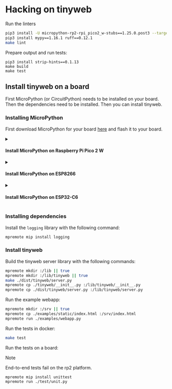 # Hacking on tinyweb

Run the linters

```bash
pip3 install -U micropython-rp2-rpi_pico2_w-stubs==1.25.0.post3 --target=./.typings
pip3 install mypy==1.16.1 ruff==0.12.1
make lint
```

Prepare output and run tests:

```
pip3 install strip-hints==0.1.13
make build
make test
```

## Install tinyweb on a board

First MicroPython (or CircuitPython) needs to be installed on your board. Then the dependencies need to be installed. Then you can install tinyweb.

### Installing MicroPython

First download MicroPython for your board [here](https://micropython.org/download/) and flash it to your board.

<details><summary><h4>Install MicroPython on Raspberry Pi Pico 2 W</h4></summary>

1. Download the [MicroPython `.uf2` release](https://micropython.org/download/RPI_PICO2_W/)
2. Enter bootloader mode by holding the BOOTSEL button while powering your device
3. Copy the MicroPython `.uf2` to your device

</details>

<details><summary><h4>Install MicroPython on ESP8266</h4></summary>

```bash
pip3 install esptool==5.0.1
esptool erase_flash
curl -LO https://micropython.org/resources/firmware/ESP8266_GENERIC-20250415-v1.25.0.bin
esptool write-flash --flash-size=detect 0 ./ESP8266_GENERIC-20250415-v1.25.0.bin
```

</details>

<details><summary><h4>Install MicroPython on ESP32-C6</h4></summary>

```bash
pip3 install esptool==5.0.1
esptool erase_flash
curl -LO https://micropython.org/resources/firmware/ESP32_GENERIC_C6-20250415-v1.25.0.bin
esptool write-flash --flash-size=detect 0 ./ESP32_GENERIC_C6-20250415-v1.25.0.bin
```

</details>


### Installing dependencies

Install the `logging` library with the following command:

```bash
mpremote mip install logging
```

### Install tinyweb

Build the tinyweb server library with the following commands:

```bash
mpremote mkdir :/lib || true
mpremote mkdir :/lib/tinyweb || true
make ./dist/tinyweb/server.py
mpremote cp ./tinyweb/__init__.py :/lib/tinyweb/__init__.py
mpremote cp ./dist/tinyweb/server.py :/lib/tinyweb/server.py
```

Run the example webapp:

```bash
mpremote mkdir :/srv || true
mpremote cp ./examples/static/index.html :/srv/index.html
mpremote run ./examples/webapp.py
```

Run the tests in docker:

```bash
make test
```

Run the tests on a board:

> [!NOTE]
>
> End-to-end tests fail on the rp2 platform.

```
mpremote mip install unittest
mpremote run ./test/unit.py
```
